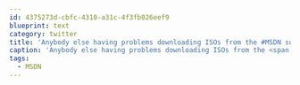 ```yaml
---
id: 4375273d-cbfc-4310-a31c-4f3fb026eef9
blueprint: text
category: twitter
title: 'Anybody else having problems downloading ISOs from the #MSDN subscription site?'
caption: 'Anybody else having problems downloading ISOs from the <span class="hashtag hashtag_local">#<a href="http://tweettemp.darylchymko.ca/?tag=msdn">MSDN</a> subscription site?'
tags:
  - MSDN
---
```

